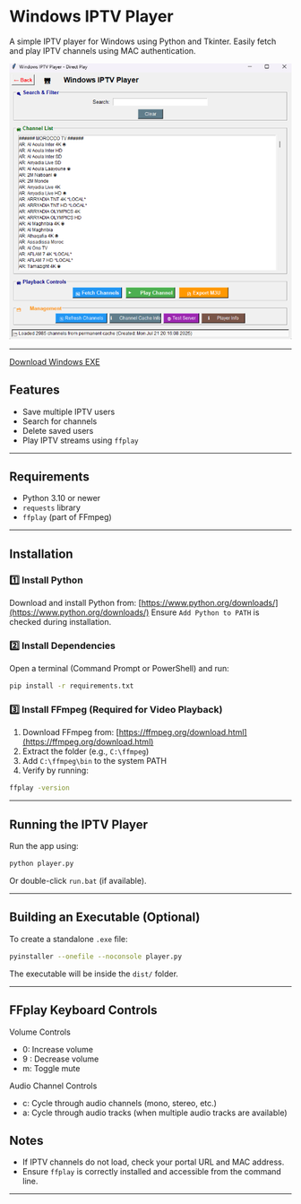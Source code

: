 # Windows IPTV Player

A simple IPTV player for Windows using Python and Tkinter. Easily fetch and play IPTV channels using MAC authentication.

![Screenshot](Screenshot.png)

---
[Download Windows EXE](https://github.com/2saleh1/Windows-MAC-IPTV-Player/releases/download/V1.0.0/MAC.IPTV.Player.exe)

## Features

- Save multiple IPTV users
- Search for channels
- Delete saved users
- Play IPTV streams using `ffplay`

---

## Requirements

- Python 3.10 or newer
- `requests` library
- `ffplay` (part of FFmpeg)

---

## Installation

### 1️⃣ Install Python

Download and install Python from: [https://www.python.org/downloads/](https://www.python.org/downloads/)
Ensure `Add Python to PATH` is checked during installation.

### 2️⃣ Install Dependencies

Open a terminal (Command Prompt or PowerShell) and run:

```sh
pip install -r requirements.txt
```

### 3️⃣ Install FFmpeg (Required for Video Playback)

1. Download FFmpeg from: [https://ffmpeg.org/download.html](https://ffmpeg.org/download.html)
2. Extract the folder (e.g., `C:\ffmpeg`)
3. Add `C:\ffmpeg\bin` to the system PATH
4. Verify by running:

```sh
ffplay -version
```

---

## Running the IPTV Player

Run the app using:

```sh
python player.py
```

Or double-click `run.bat` (if available).

---

## Building an Executable (Optional)

To create a standalone `.exe` file:

```sh
pyinstaller --onefile --noconsole player.py
```

The executable will be inside the `dist/` folder.

---

## FFplay Keyboard Controls

Volume Controls

- 0: Increase volume
- 9 : Decrease volume
- m: Toggle mute

Audio Channel Controls

- c: Cycle through audio channels (mono, stereo, etc.)
- a: Cycle through audio tracks (when multiple audio tracks are available)

## Notes

- If IPTV channels do not load, check your portal URL and MAC address.
- Ensure `ffplay` is correctly installed and accessible from the command line.

---
